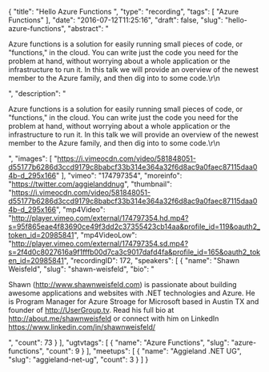 {
  "title": "Hello Azure Functions ",
  "type": "recording",
  "tags": [
    "Azure Functions"
  ],
  "date": "2016-07-12T11:25:16",
  "draft": false,
  "slug": "hello-azure-functions",
  "abstract": "<p>Azure functions is a solution for easily running small pieces of code, or \"functions,\" in the cloud. You can write just the code you need for the problem at hand, without worrying about a whole application or the infrastructure to run it. In this talk we will provide an overview of the newest member to the Azure family, and then dig into to some code.\r\n</p>",
  "description": "<p>Azure functions is a solution for easily running small pieces of code, or \"functions,\" in the cloud. You can write just the code you need for the problem at hand, without worrying about a whole application or the infrastructure to run it. In this talk we will provide an overview of the newest member to the Azure family, and then dig into to some code.\r\n</p>",
  "images": [
    "https://i.vimeocdn.com/video/581848051-d55177b6286d3ccd9179c8babcf33b314e364a32f6d8ac9a0faec87115daa04b-d_295x166"
  ],
  "vimeo": "174797354",
  "moreinfo": "https://twitter.com/aggielanddnug",
  "thumbnail": "https://i.vimeocdn.com/video/581848051-d55177b6286d3ccd9179c8babcf33b314e364a32f6d8ac9a0faec87115daa04b-d_295x166",
  "mp4Video": "http://player.vimeo.com/external/174797354.hd.mp4?s=95f865eae4f83690ce49f3dd2c37355423cb14aa&profile_id=119&oauth2_token_id=20985841",
  "mp4VideoLow": "http://player.vimeo.com/external/174797354.sd.mp4?s=2f4d0c8027616a9f1fffb00d7ca3c9017dafd4fa&profile_id=165&oauth2_token_id=20985841",
  "recordingID": 172,
  "speakers": [
    {
      "name": "Shawn Weisfeld",
      "slug": "shawn-weisfeld",
      "bio": "<p>Shawn (http://www.shawnweisfeld.com) is passionate about building awesome applications and websites with .NET technologies and Azure. He is Program Manager for Azure Stroage for Microsoft based in Austin TX and founder of http://UserGroup.tv. Read his full bio at http://about.me/shawnweisfeld or connect with him on LinkedIn https://www.linkedin.com/in/shawnweisfeld/</p>",
      "count": 73
    }
  ],
  "ugtvtags": [
    {
      "name": "Azure Functions",
      "slug": "azure-functions",
      "count": 9
    }
  ],
  "meetups": [
    {
      "name": "Aggieland .NET UG",
      "slug": "aggieland-net-ug",
      "count": 3
    }
  ]
}